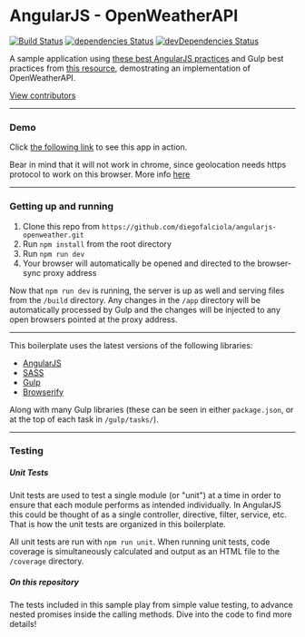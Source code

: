 AngularJS - OpenWeatherAPI
=====================================
[![Build Status](https://travis-ci.org/diegofalciola/angularjs-openweather.svg?branch=master)](https://travis-ci.org/diegofalciola/angularjs-openweather) [![dependencies Status](https://david-dm.org/diegofalciola/angularjs-openweather/status.svg)](https://david-dm.org/diegofalciola/angularjs-openweather) [![devDependencies Status](https://david-dm.org/diegofalciola/angularjs-openweather/dev-status.svg)](https://david-dm.org/diegofalciola/angularjs-openweather?type=dev) 

A sample application using [these best AngularJS practices](https://github.com/toddmotto/angularjs-styleguide)  and Gulp best practices from [this resource](https://github.com/greypants/gulp-starter), demostrating an implementation of OpenWeatherAPI.

[View contributors](https://github.com/diegofalciola/angularjs-openweather/graphs/contributors)

---

### Demo

Click <a href='http://54.210.89.240/'>the following link</a> to see this app in action.

Bear in mind that it will not work in chrome, since geolocation needs https protocol to work on this browser. More info <a href='https://sites.google.com/a/chromium.org/dev/Home/chromium-security/deprecating-powerful-features-on-insecure-origins'>here</a>

---

### Getting up and running

1. Clone this repo from `https://github.com/diegofalciola/angularjs-openweather.git`
2. Run `npm install` from the root directory
3. Run `npm run dev`
4. Your browser will automatically be opened and directed to the browser-sync proxy address

Now that `npm run dev` is running, the server is up as well and serving files from the `/build` directory. Any changes in the `/app` directory will be automatically processed by Gulp and the changes will be injected to any open browsers pointed at the proxy address.


---

This boilerplate uses the latest versions of the following libraries:

- [AngularJS](http://angularjs.org/)
- [SASS](http://sass-lang.com/)
- [Gulp](http://gulpjs.com/)
- [Browserify](http://browserify.org/)

Along with many Gulp libraries (these can be seen in either `package.json`, or at the top of each task in `/gulp/tasks/`).

---

### Testing

##### Unit Tests

Unit tests are used to test a single module (or "unit") at a time in order to ensure that each module performs as intended individually. In AngularJS this could be thought of as a single controller, directive, filter, service, etc. That is how the unit tests are organized in this boilerplate.

All unit tests are run with `npm run unit`. When running unit tests, code coverage is simultaneously calculated and output as an HTML file to the `/coverage` directory.

##### On this repository

The tests included in this sample play from simple value testing, to advance nested promises inside the calling methods. Dive into the code to find more details! 
